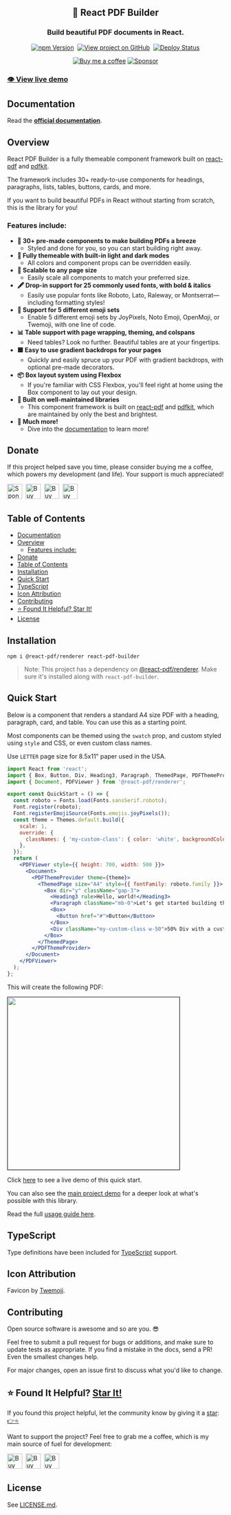 <h2 align="center">
  📄 React PDF Builder
</h2>
<h3 align="center">
  Build beautiful PDF documents in React.
</h3>
<p align="center">
  <a href="https://badge.fury.io/js/react-pdf-builder" target="_blank" rel="noopener noreferrer"><img src="https://badge.fury.io/js/react-pdf-builder.svg" alt="npm Version" /></a>&nbsp;
  <a href="https://github.com/justinmahar/react-pdf-builder/" target="_blank" rel="noopener noreferrer"><img src="https://img.shields.io/badge/GitHub-Source-success" alt="View project on GitHub" /></a>&nbsp;
  <a href="https://github.com/justinmahar/react-pdf-builder/actions?query=workflow%3ADeploy" target="_blank" rel="noopener noreferrer"><img src="https://github.com/justinmahar/react-pdf-builder/workflows/Deploy/badge.svg" alt="Deploy Status" /></a>
</p>
<!-- [lock:donate-badges] 🚫--------------------------------------- -->
<p align="center">
  <a href="https://paypal.me/thejustinmahar/5"><img src="https://img.shields.io/static/v1?label=Buy%20me%20a%20coffee&message=%E2%9D%A4&logo=KoFi&color=%23fe8e86" alt="Buy me a coffee" /></a>&nbsp;<a href="https://github.com/sponsors/justinmahar" target="_blank" rel="noopener noreferrer"><img src="https://img.shields.io/static/v1?label=Sponsor&message=%E2%9D%A4&logo=GitHub&color=%23fe8e86" alt="Sponsor"/></a>
</p>
<!-- [/lock:donate-badges] ---------------------------------------🚫 -->

<h3><a href="https://justinmahar.github.io/react-pdf-builder/?path=/story/demo-demo--demo">👁️ View live demo</a></h3>

## Documentation

Read the **[official documentation](https://justinmahar.github.io/react-pdf-builder/?path=/docs/documentation-usage-guide--docs)**.

## Overview

React PDF Builder is a fully themeable component framework built on [react-pdf](https://react-pdf.org/) and [pdfkit](https://pdfkit.org/).

The framework includes 30+ ready-to-use components for headings, paragraphs, lists, tables, buttons, cards, and more.

If you want to build beautiful PDFs in React without starting from scratch, this is the library for you!

### Features include:

- **🌟 30+ pre-made components to make building PDFs a breeze**
  - Styled and done for you, so you can start building right away.
- **🎨 Fully themeable with built-in light and dark modes**
  - All colors and component props can be overridden easily.
- **📏 Scalable to any page size**
  - Easily scale all components to match your preferred size.
- **🖋️ Drop-in support for 25 commonly used fonts, with bold & italics**
  - Easily use popular fonts like Roboto, Lato, Raleway, or Montserrat—including formatting styles!
- **🥳 Support for 5 different emoji sets**
  - Enable 5 different emoji sets by JoyPixels, Noto Emoji, OpenMoji, or Twemoji, with one line of code.
- **📊 Table support with page wrapping, theming, and colspans**
  - Need tables? Look no further. Beautiful tables are at your fingertips.
- **🟦 Easy to use gradient backdrops for your pages**
  - Quickly and easily spruce up your PDF with gradient backdrops, with optional pre-made decorators.
- **📦 Box layout system using Flexbox**
  - If you're familiar with CSS Flexbox, you'll feel right at home using the Box component to lay out your design.
- **🔧 Built on well-maintained libraries**
  - This component framework is built on [react-pdf](https://react-pdf.org/) and [pdfkit](https://pdfkit.org/), which are maintained by only the best and brightest.
- **🚀 Much more!** 
  - Dive into the [documentation](https://justinmahar.github.io/react-pdf-builder/?path=/docs/documentation-usage-guide--docs) to learn more!

<!-- [lock:donate] 🚫--------------------------------------- -->

## Donate 

If this project helped save you time, please consider buying me a coffee, which powers my development (and life). Your support is much appreciated!

<a href="https://github.com/sponsors/justinmahar"><img src="https://justinmahar.github.io/react-kindling/support/sponsor.png" alt="Sponsor via GitHub" height="35" /></a>&nbsp; <a href="https://paypal.me/thejustinmahar/5"><img src="https://justinmahar.github.io/react-kindling/support/coffee-1.png" alt="Buy me a coffee" height="35" /></a>&nbsp; <a href="https://paypal.me/thejustinmahar/15"><img src="https://justinmahar.github.io/react-kindling/support/coffee-3.png" alt="Buy me 3 coffees" height="35" /></a>&nbsp; <a href="https://paypal.me/thejustinmahar/25"><img src="https://justinmahar.github.io/react-kindling/support/coffee-5.png" alt="Buy me 5 coffees" height="35" /></a>

<!-- [/lock:donate] ---------------------------------------🚫 -->

## Table of Contents 

- [Documentation](#documentation)
- [Overview](#overview)
  - [Features include:](#features-include)
- [Donate](#donate)
- [Table of Contents](#table-of-contents)
- [Installation](#installation)
- [Quick Start](#quick-start)
- [TypeScript](#typescript)
- [Icon Attribution](#icon-attribution)
- [Contributing](#contributing)
- [⭐ Found It Helpful? Star It!](#-found-it-helpful-star-it)
- [License](#license)

## Installation

```
npm i @react-pdf/renderer react-pdf-builder 
```

> Note: This project has a dependency on [@react-pdf/renderer](https://www.npmjs.com/package/@react-pdf/renderer). Make sure it's installed along with `react-pdf-builder`.

## Quick Start

Below is a component that renders a standard A4 size PDF with a heading, paragraph, card, and table. You can use this as a starting point.

Most components can be themed using the `swatch` prop, and custom styled using `style` and CSS, or even custom class names.

Use `LETTER` page size for 8.5x11" paper used in the USA.

```jsx
import React from 'react';
import { Box, Button, Div, Heading3, Paragraph, ThemedPage, PDFThemeProvider } from 'react-pdf-builder'
import { Document, PDFViewer } from '@react-pdf/renderer';

export const QuickStart = () => {
  const roboto = Fonts.load(Fonts.sansSerif.roboto);
  Font.register(roboto);
  Font.registerEmojiSource(Fonts.emojis.joyPixels());
  const theme = Themes.default.build({
    scale: 1,
    override: {
      classNames: { 'my-custom-class': { color: 'white', backgroundColor: 'darkblue', padding: 10 } },
    },
  });
  return (
    <PDFViewer style={{ height: 700, width: 500 }}>
      <Document>
        <PDFThemeProvider theme={theme}>
          <ThemedPage size="A4" style={{ fontFamily: roboto.family }}>
            <Box dir="y" className="gap-3">
              <Heading3 rule>Hello, world!</Heading3>
              <Paragraph className="mb-0">Let's get started building the PDF.</Paragraph>
              <Box>
                <Button href="#">Button</Button>
              </Box>
              <Div className="my-custom-class w-50">50% Div with a custom class. 👍</Div>
            </Box>
          </ThemedPage>
        </PDFThemeProvider>
      </Document>
    </PDFViewer>
  );
};
```

This will create the following PDF:

<a href="https://justinmahar.github.io/react-pdf-builder/?path=/story/demo-demo--quick-start"><img src="https://justinmahar.github.io/react-pdf-builder/images/quick-start.png" width="400" border="1" /></a>

Click [here](https://justinmahar.github.io/react-pdf-builder/?path=/story/demo-demo--quick-start) to see a live demo of this quick start.

You can also see the <a href="https://justinmahar.github.io/react-pdf-builder/?path=/story/demo-demo--demo">main project demo</a> for a deeper look at what's possible with this library.

Read the full [usage guide here](https://justinmahar.github.io/react-pdf-builder/?path=/docs/documentation-usage-guide--docs).

<!-- [lock:typescript] 🚫--------------------------------------- -->

## TypeScript

Type definitions have been included for [TypeScript](https://www.typescriptlang.org/) support.

<!-- [/lock:typescript] ---------------------------------------🚫 -->

<!-- [lock:icon] 🚫--------------------------------------- -->

## Icon Attribution

Favicon by [Twemoji](https://github.com/twitter/twemoji).

<!-- [/lock:icon] ---------------------------------------🚫 -->

<!-- [lock:contributing] 🚫--------------------------------------- -->

## Contributing

Open source software is awesome and so are you. 😎

Feel free to submit a pull request for bugs or additions, and make sure to update tests as appropriate. If you find a mistake in the docs, send a PR! Even the smallest changes help.

For major changes, open an issue first to discuss what you'd like to change.

<!-- [/lock:contributing] ---------------------------------------🚫 -->

## ⭐ Found It Helpful? [Star It!](https://github.com/justinmahar/react-pdf-builder/stargazers)

If you found this project helpful, let the community know by giving it a [star](https://github.com/justinmahar/react-pdf-builder/stargazers): [👉⭐](https://github.com/justinmahar/react-pdf-builder/stargazers)

<!-- [lock:support] 🚫--------------------------------------- -->
Want to support the project? Feel free to grab me a coffee, which is my main source of fuel for development:

<a href="https://paypal.me/thejustinmahar/5"><img src="https://justinmahar.github.io/react-kindling/support/coffee-1.png" alt="Buy me a coffee" height="35" /></a>&nbsp; <a href="https://paypal.me/thejustinmahar/15"><img src="https://justinmahar.github.io/react-kindling/support/coffee-3.png" alt="Buy me 3 coffees" height="35" /></a>&nbsp; <a href="https://paypal.me/thejustinmahar/25"><img src="https://justinmahar.github.io/react-kindling/support/coffee-5.png" alt="Buy me 5 coffees" height="35" /></a>

<!-- [/lock:support] ---------------------------------------🚫 -->

## License

See [LICENSE.md](https://justinmahar.github.io/react-pdf-builder/?path=/docs/license--docs).